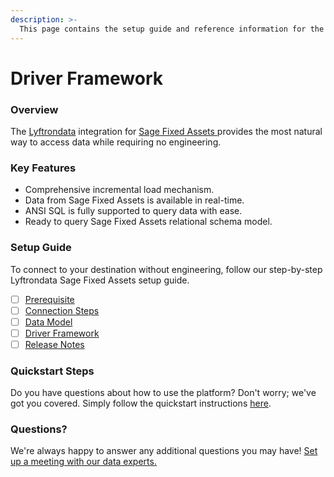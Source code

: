 ```yaml
---
description: >-
  This page contains the setup guide and reference information for the Sage Fixed Assets source connector.
---
```


# Driver Framework

### Overview

The [Lyftrondata](https://www.lyftrondata.com/) integration for [Sage Fixed Assets](https://www.lyftrondata.com/integration/sage-fixed-assets/)[ ](https://www.lyftrondata.com/integration/sage-fixed-assets/)provides the most natural way to access data while requiring no engineering.

### Key Features

* Comprehensive incremental load mechanism.
* Data from Sage Fixed Assets is available in real-time.&#x20;
* ANSI SQL is fully supported to query data with ease.
* Ready to query Sage Fixed Assets relational schema model.

### Setup Guide

To connect to your destination without engineering, follow our step-by-step Lyftrondata Sage Fixed Assets setup guide.

* [ ] [Prerequisite](../../business-analytics/sage-fixed-assets/prerequisite.md)
* [ ] [Connection Steps](../../business-analytics/sage-fixed-assets/connection-steps.md)
* [ ] [Data Model](../../business-analytics/sage-fixed-assets/data-model/)
* [ ] [Driver Framework](../../business-analytics/sage-fixed-assets/driver-framework/)
* [ ] [Release Notes](../../business-analytics/sage-fixed-assets/release-notes.md)

### Quickstart Steps

Do you have questions about how to use the platform? Don't worry; we've got you covered. Simply follow the quickstart instructions [here](../../../quickstart-steps.md).

### Questions? <a href="#questions" id="questions"></a>

We're always happy to answer any additional questions you may have! [Set up a meeting with our data experts.](https://www.lyftrondata.com/book-a-meeting/)


